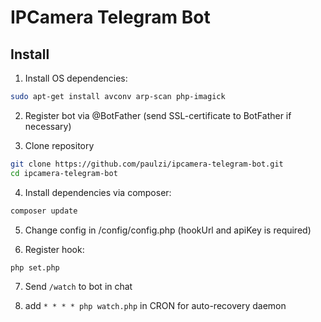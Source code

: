 # IPCamera Telegram Bot

## Install

1) Install OS dependencies:
 
```bash
sudo apt-get install avconv arp-scan php-imagick
```

2) Register bot via @BotFather (send SSL-certificate to BotFather if necessary)

3) Clone repository

```bash
git clone https://github.com/paulzi/ipcamera-telegram-bot.git
cd ipcamera-telegram-bot
```

4) Install dependencies via composer:

```bash
composer update
```

5) Change config in /config/config.php (hookUrl and apiKey is required)

6) Register hook:

```bash
php set.php
```

7) Send `/watch` to bot in chat

8) add `* * * * php watch.php` in CRON for auto-recovery daemon